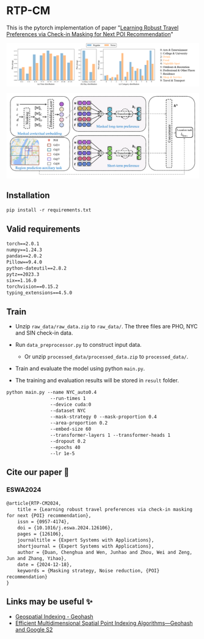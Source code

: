 # RTP-CM

This is the pytorch implementation of paper "[Learning Robust Travel Preferences via Check-in Masking for Next POI Recommendation](https://www.sciencedirect.com/science/article/pii/S0957417424029737)"

![noise](figure/noise.png)

![model](figure/model.png)

## Installation

```
pip install -r requirements.txt
```

## Valid requirements

```
torch==2.0.1
numpy==1.24.3
pandas==2.0.2
Pillow==9.4.0
python-dateutil==2.8.2
pytz==2023.3
six==1.16.0
torchvision==0.15.2
typing_extensions==4.5.0
```

## Train

- Unzip `raw_data/raw_data.zip` to `raw_data/`. The three files are PHO, NYC and SIN check-in data.

- Run `data_preprocessor.py` to construct input data.
  - Or unzip `processed_data/processed_data.zip` to `processed_data/`.

- Train and evaluate the model using python `main.py`.

- The training and evaluation results will be stored in `result` folder.

```
python main.py --name NYC_auto0.4
                --run-times 1
                --device cuda:0
                --dataset NYC
                --mask-strategy 0 --mask-proportion 0.4
                --area-proportion 0.2
                --embed-size 60 
                --transformer-layers 1 --transformer-heads 1
                --dropout 0.2
                --epochs 40
                --lr 1e-5
```

## Cite our paper 🫡

### ESWA2024

	@article{RTP-CM2024,
		title = {Learning robust travel preferences via check-in masking for next {POI} recommendation},
		issn = {0957-4174},
		doi = {10.1016/j.eswa.2024.126106},
		pages = {126106},
		journaltitle = {Expert Systems with Applications},
		shortjournal = {Expert Systems with Applications},
		author = {Duan, Chenghua and Wen, Junhao and Zhou, Wei and Zeng, Jun and Zhang, Yihao},
		date = {2024-12-18},
		keywords = {Masking strategy, Noise reduction, {POI} recommendation}
	}

## Links may be useful ✨

- [Geospatial Indexing - Geohash](https://h3geo.org/docs/comparisons/geohash/)
- [Efficient Multidimensional Spatial Point Indexing Algorithms—Geohash and Google S2](https://halfrost.com/go_spatial_search/)
